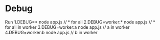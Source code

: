 # Debug


Run
1.DEBUG=* node app.js // * for all
2.DEBUG=worker:* node app.js // * for all in worker
3.DEBUG=worker:a node app.js // a in worker
4.DEBUG=worker:b node app.js // b in worker

